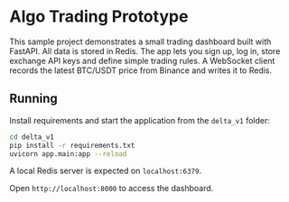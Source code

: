# Algo Trading Prototype

This sample project demonstrates a small trading dashboard built with FastAPI. All data is stored in Redis. The app lets you sign up, log in, store exchange API keys and define simple trading rules. A WebSocket client records the latest BTC/USDT price from Binance and writes it to Redis.

## Running

Install requirements and start the application from the `delta_v1` folder:

```bash
cd delta_v1
pip install -r requirements.txt
uvicorn app.main:app --reload
```

A local Redis server is expected on `localhost:6379`.

Open `http://localhost:8000` to access the dashboard.
